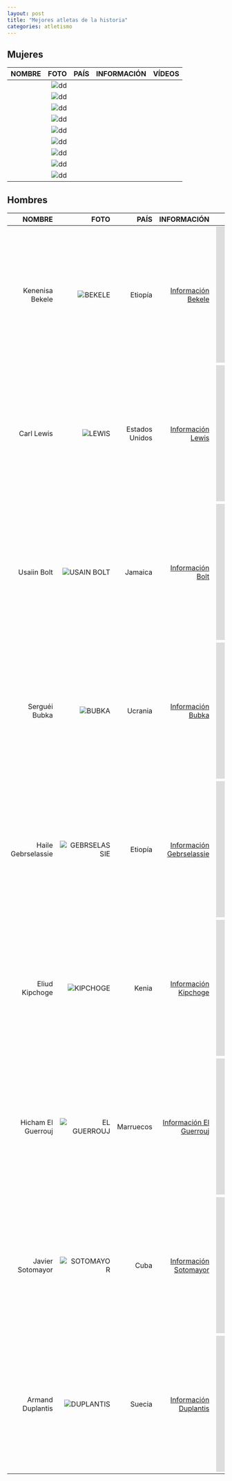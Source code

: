```yaml
---
layout: post
title: "Mejores atletas de la historia"
categories: atletismo
---
```


## Mujeres 

|NOMBRE|FOTO|PAÍS|INFORMACIÓN|VÍDEOS|
|-----:|-----:|-----:|-----:|-----:|
|        |![dd]()|        |[]()|        |  
|        |![dd]()|        |[]()|        | 
|        |![dd]()|        |[]()|        | 
|        |![dd]()|        |[]()|        | 
|        |![dd]()|        |[]()|        | 
|        |![dd]()|        |[]()|        | 
|        |![dd]()|        |[]()|        | 
|        |![dd]()|        |[]()|        | 
|        |![dd]()|        |[]()|        | 

## Hombres 

|NOMBRE|FOTO|PAÍS|INFORMACIÓN|VÍDEOS|
|-------:|-----:|-------:|-------:|-------:|
|Kenenisa Bekele|![BEKELE](https://danieledufis.github.io/images_text/atletismo_mejoresdeportistas_bekele.jpg)|Etiopía|[Información Bekele](https://es.wikipedia.org/wiki/Kenenisa_Bekele)|<iframe width="560" height="315" src="https://www.youtube.com/embed/QMJnBa3e12o" title="YouTube video player" frameborder="0" allow="accelerometer; autoplay; clipboard-write; encrypted-media; gyroscope; picture-in-picture" allowfullscreen></iframe>|  
|Carl Lewis|![LEWIS](https://danieledufis.github.io/images_text/atletismo_mejoresatletas_lewis.jpg)|Estados Unidos|[Información Lewis](https://es.wikipedia.org/wiki/Carl_Lewis)|<iframe width="560" height="315" src="https://www.youtube.com/embed/xGuH_jjauHg" title="YouTube video player" frameborder="0" allow="accelerometer; autoplay; clipboard-write; encrypted-media; gyroscope; picture-in-picture" allowfullscreen></iframe>| 
|Usaiin Bolt|![USAIN BOLT](https://danieledufis.github.io/images_text/atletismo_mejoresatletas_usainbolt.jpg)|Jamaica|[Información Bolt](https://es.wikipedia.org/wiki/Usain_Bolt)|<iframe width="560" height="315" src="https://www.youtube.com/embed/dfbnelU-BAg" title="YouTube video player" frameborder="0" allow="accelerometer; autoplay; clipboard-write; encrypted-media; gyroscope; picture-in-picture" allowfullscreen></iframe>| 
|Serguéi Bubka|![BUBKA](https://danieledufis.github.io/images_text/atletismo_mejoresatletas_bubka.jpg)|Ucrania|[Información Bubka](https://es.wikipedia.org/wiki/Sergu%C3%A9i_Bubka)|<iframe width="560" height="315" src="https://www.youtube.com/embed/KUPBl4xToUM" title="YouTube video player" frameborder="0" allow="accelerometer; autoplay; clipboard-write; encrypted-media; gyroscope; picture-in-picture" allowfullscreen></iframe>| 
|Haile Gebrselassie|![GEBRSELASSIE](https://danieledufis.github.io/images_text/atletismo_mejoresatletas_gebresselassie.jpg)|Etiopía|[Información Gebrselassie](https://es.wikipedia.org/wiki/Haile_Gebrselassie)|<iframe width="560" height="315" src="https://www.youtube.com/embed/2jtSQqLfqf0" title="YouTube video player" frameborder="0" allow="accelerometer; autoplay; clipboard-write; encrypted-media; gyroscope; picture-in-picture" allowfullscreen></iframe>| 
|Eliud Kipchoge|![KIPCHOGE](https://danieledufis.github.io/images_text/atletismo_mejoresatletas_kipchoge.jpg)|Kenia|[Información Kipchoge](https://es.wikipedia.org/wiki/Eliud_Kipchoge)|<iframe width="560" height="315" src="https://www.youtube.com/embed/MoxFkJlVZlA" title="YouTube video player" frameborder="0" allow="accelerometer; autoplay; clipboard-write; encrypted-media; gyroscope; picture-in-picture" allowfullscreen></iframe>| 
|Hicham El Guerrouj|![EL GUERROUJ](https://danieledufis.github.io/blob/master/images_text/atletismo_mejoresatletas_elguerrouj.jpg)|Marruecos|[Información El Guerrouj](https://es.wikipedia.org/wiki/Hicham_El_Guerrouj)|<iframe width="560" height="315" src="https://www.youtube.com/embed/_nulJrt7i5I" title="YouTube video player" frameborder="0" allow="accelerometer; autoplay; clipboard-write; encrypted-media; gyroscope; picture-in-picture" allowfullscreen></iframe>| 
|Javier Sotomayor|![SOTOMAYOR](https://danieledufis.github.io/images_text/atletismo_mejoresatletas_javiersotomayor.jpg)|Cuba|[Información Sotomayor](https://es.wikipedia.org/wiki/Javier_Sotomayor)|<iframe width="560" height="315" src="https://www.youtube.com/embed/rOWoz8u1oMU" title="YouTube video player" frameborder="0" allow="accelerometer; autoplay; clipboard-write; encrypted-media; gyroscope; picture-in-picture" allowfullscreen></iframe>| 
|Armand Duplantis|![DUPLANTIS](https://danieledufis.github.io/images_text/atletismo_mejoresatletas_duplantis.jpg)|Suecia|[Información Duplantis](https://es.wikipedia.org/wiki/Armand_Duplantis)|<iframe width="560" height="315" src="https://www.youtube.com/embed/4iPaJFOp9WE" title="YouTube video player" frameborder="0" allow="accelerometer; autoplay; clipboard-write; encrypted-media; gyroscope; picture-in-picture" allowfullscreen></iframe>| 
